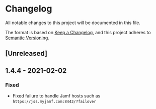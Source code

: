 # Changelog

All notable changes to this project will be documented in this file.

The format is based on [Keep a Changelog](https://keepachangelog.com/en/1.0.0/),
and this project adheres to
[Semantic Versioning](https://semver.org/spec/v2.0.0.html).

## [Unreleased]

## 1.4.4 - 2021-02-02

### Fixed

- Fixed failure to handle Jamf hosts such as
  `https://jss.myjamf.com:8443/?failover`
